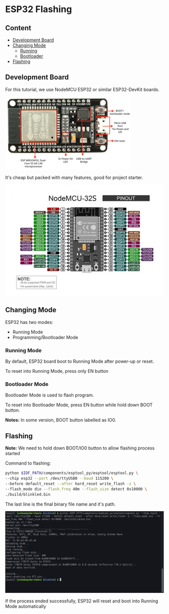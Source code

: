 # ESP32 Flashing

## Content
- [Development Board](https://github.com/mekatronik-achmadi/md_tutorial/blob/master/electronic/tutorials/esp32_flashing.md#development-board)
- [Changing Mode](https://github.com/mekatronik-achmadi/md_tutorial/blob/master/electronic/tutorials/esp32_flashing.md#changing-mode)
	+ [Running](https://github.com/mekatronik-achmadi/md_tutorial/blob/master/electronic/tutorials/esp32_flashing.md#running-mode)
	+ [Bootloader](https://github.com/mekatronik-achmadi/md_tutorial/blob/master/electronic/tutorials/esp32_flashing.md#bootloader-mode)
- [Flashing](https://github.com/mekatronik-achmadi/md_tutorial/blob/master/electronic/tutorials/esp32_flashing.md#flashing)

## Development Board

For this tutorial, we use NodeMCU ESP32 or similar ESP32-DevKit boards.

![images](images/esp32devkit.png?raw=true)

It's cheap but packed with many features, good for project starter.

![images](images/esp32pinout.jpg?raw=true)

## Changing Mode

ESP32 has two modes:
- Running Mode
- Programming/Bootloader Mode

### Running Mode

By default, ESP32 board boot to Running Mode after power-up or reset.

To reset into Running Mode, press only EN button

### Bootloader Mode

Bootloader Mode is used to flash program.

To reset into Bootloader Mode, press EN button while hold down BOOT button.

**Notes:** In some version, BOOT button labelled as IO0.

## Flashing

**Note:** We need to hold down BOOT/IO0 button to allow flashing process started

Command to flashing:

```sh
python $IDF_PATH/components/esptool_py/esptool/esptool.py \
--chip esp32 --port /dev/ttyUSB0 --baud 115200 \
--before default_reset --after hard_reset write_flash -z \
--flash_mode dio --flash_freq 40m --flash_size detect 0x10000 \
./build/blinkled.bin
```

The last line is the final binary file name and it's path.

![images](images/esp32flash.png?raw=true)

If the process ended successfully, ESP32 will reset and boot into Running Mode automatically
